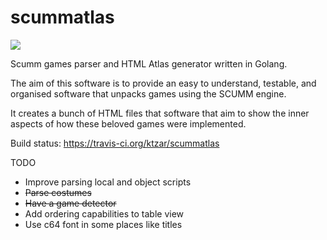# scummatlas

<img src="https://api.travis-ci.org/ktzar/scummatlas.svg?branch=master"/>

Scumm games parser and HTML Atlas generator written in Golang.

The aim of this software is to provide an easy to understand, testable, and organised software that unpacks games using the SCUMM engine.

It creates a bunch of HTML files that software that aim to show the inner aspects of how these beloved games were implemented.

Build status: https://travis-ci.org/ktzar/scummatlas

TODO
- Improve parsing local and object scripts
- ~~Parse costumes~~
- ~~Have a game detector~~
- Add ordering capabilities to table view
- Use c64 font in some places like titles
